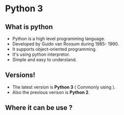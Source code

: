 # Python 3 
## What is python ##
* Python is a high level programming language.
* Developed by Guido van Rossum during 1985- 1990.
* It supports object-oriented programming.
* It's using python interpretor.
* Simple and easy to understand.

## Versions! ##
* The latest version is **Python 3** ( Commonly using ).
* Also the previous verison is **Python 2**. 

## Where it can be use ? ##
